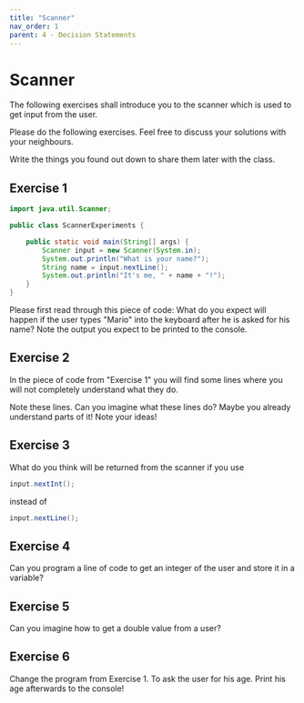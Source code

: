 ```yaml
---
title: "Scanner"
nav_order: 1
parent: 4 - Decision Statements
---
```


# Scanner

The following exercises shall introduce you to the scanner which is used to get input from the user.

Please do the following exercises. Feel free to discuss your solutions with your neighbours.

Write the things you found out down to share them later with the class.

## Exercise 1

```java
import java.util.Scanner;

public class ScannerExperiments {

    public static void main(String[] args) {
        Scanner input = new Scanner(System.in);    
        System.out.println("What is your name?");
        String name = input.nextLine();
        System.out.println("It's me, " + name + "!");
    }
}

```

Please first read through this piece of code: What do you expect will happen if the user types "Mario" into the keyboard after he is asked for his name?
Note the output you expect to be printed to the console.

## Exercise 2
In the piece of code from "Exercise 1" you will find some lines where you will not completely understand what they do.

Note these lines. Can you imagine what these lines do? Maybe you already understand parts of it!
Note your ideas!

## Exercise 3
What do you think will be returned from the scanner if you use

```java
input.nextInt();
```

instead of

```java
input.nextLine(); 
```

## Exercise 4
Can you program a line of code to get an integer of the user and store it in a variable?

## Exercise 5
Can you imagine how to get a double value from a user?

## Exercise 6
Change the program from Exercise 1. To ask the user for his age. Print his age afterwards to the console!

